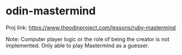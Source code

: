 # odin-mastermind

Proj link: https://www.theodinproject.com/lessons/ruby-mastermind

Note: Computer player logic or the role of being the creator is not implemented. Only able to play Mastermind as a guesser.
